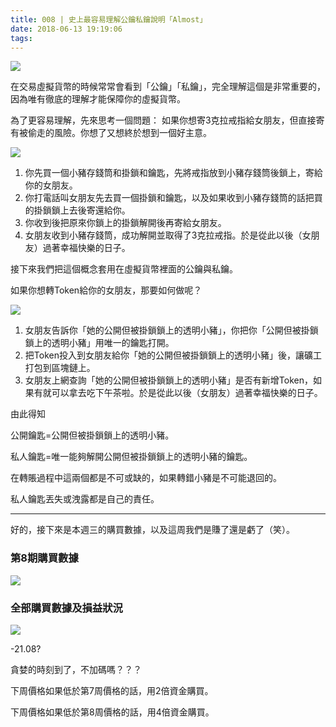 ```yaml
---
title: 008 | 史上最容易理解公鑰私鑰說明「Almost」
date: 2018-06-13 19:19:06
tags:
---
```

![](https://firebasestorage.googleapis.com/v0/b/blog-1f60b.appspot.com/o/008-p0.png?alt=media&token=9bba56b3-d210-42fb-8e0d-ed18db9bb375)

在交易虛擬貨幣的時候常常會看到「公鑰」「私鑰」，完全理解這個是非常重要的，因為唯有徹底的理解才能保障你的虛擬貨幣。

為了更容易理解，先來思考一個問題：
如果你想寄3克拉戒指給女朋友，但直接寄有被偷走的風險。你想了又想終於想到一個好主意。

![](https://firebasestorage.googleapis.com/v0/b/blog-1f60b.appspot.com/o/008-p1.png?alt=media&token=407bfc3d-c44b-47f1-902a-a739d8b94dc9)

1. 你先買一個小豬存錢筒和掛鎖和鑰匙，先將戒指放到小豬存錢筒後鎖上，寄給你的女朋友。
2. 你打電話叫女朋友先去買一個掛鎖和鑰匙，以及如果收到小豬存錢筒的話把買的掛鎖鎖上去後寄還給你。
3. 你收到後把原來你鎖上的掛鎖解開後再寄給女朋友。
4. 女朋友收到小豬存錢筒，成功解開並取得了3克拉戒指。於是從此以後（女朋友）過著幸福快樂的日子。

接下來我們把這個概念套用在虛擬貨幣裡面的公鑰與私鑰。

如果你想轉Token給你的女朋友，那要如何做呢？

![](https://firebasestorage.googleapis.com/v0/b/blog-1f60b.appspot.com/o/008-p2.png?alt=media&token=c75f0816-89b0-4f51-a8e9-d8b6c325dc99)

1. 女朋友告訴你「她的公開但被掛鎖鎖上的透明小豬」，你把你「公開但被掛鎖鎖上的透明小豬」用唯一的鑰匙打開。
2. 把Token投入到女朋友給你「她的公開但被掛鎖鎖上的透明小豬」後，讓礦工打包到區塊鏈上。
3. 女朋友上網查詢「她的公開但被掛鎖鎖上的透明小豬」是否有新增Token，如果有就可以拿去吃下午茶啦。於是從此以後（女朋友）過著幸福快樂的日子。

由此得知

公開鑰匙=公開但被掛鎖鎖上的透明小豬。

私人鑰匙=唯一能夠解開公開但被掛鎖鎖上的透明小豬的鑰匙。

在轉賬過程中這兩個都是不可或缺的，如果轉錯小豬是不可能退回的。

私人鑰匙丟失或洩露都是自己的責任。

***

好的，接下來是本週三的購買數據，以及這周我們是賺了還是虧了（笑）。

### 第8期購買數據

![](https://firebasestorage.googleapis.com/v0/b/blog-1f60b.appspot.com/o/%E8%B4%AD%E4%B9%B0%E6%95%B0%E6%8D%AE008.png?alt=media&token=62b1aaf9-66e8-4ab1-8b8d-46b22c21ee25)

### 全部購買數據及損益狀況
![](https://firebasestorage.googleapis.com/v0/b/blog-1f60b.appspot.com/o/%E5%85%A8%E9%83%A8%E8%B4%AD%E4%B9%B0%E6%95%B0%E6%8D%AE%E5%8F%8A%E6%8D%9F%E7%9B%8A%E7%8A%B6%E5%86%B5008.png?alt=media&token=25c96c55-5c87-49fc-93f4-c475432448c2)

-21.08?

貪婪的時刻到了，不加碼嗎？？？

下周價格如果低於第7周價格的話，用2倍資金購買。

下周價格如果低於第8周價格的話，用4倍資金購買。
